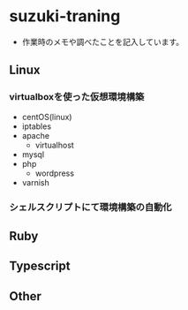 # suzuki-traning
- 作業時のメモや調べたことを記入しています。

## Linux
### virtualboxを使った仮想環境構築
- centOS(linux)
- iptables
- apache
  - virtualhost
- mysql
- php
  - wordpress
- varnish

### シェルスクリプトにて環境構築の自動化

## Ruby
## Typescript
## Other

